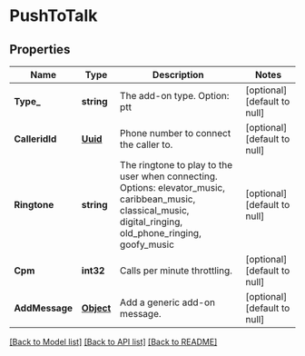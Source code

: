 # PushToTalk

## Properties
Name | Type | Description | Notes
------------ | ------------- | ------------- | -------------
**Type_** | **string** | The add-on type. Option: ptt | [optional] [default to null]
**CalleridId** | [**Uuid**](UUID.md) | Phone number to connect the caller to. | [optional] [default to null]
**Ringtone** | **string** | The ringtone to play to the user when connecting. Options: elevator_music, caribbean_music, classical_music, digital_ringing, old_phone_ringing, goofy_music | [optional] [default to null]
**Cpm** | **int32** | Calls per minute throttling. | [optional] [default to null]
**AddMessage** | [**Object**](object.md) | Add a generic add-on message. | [optional] [default to null]

[[Back to Model list]](../README.md#documentation-for-models) [[Back to API list]](../README.md#documentation-for-api-endpoints) [[Back to README]](../README.md)


